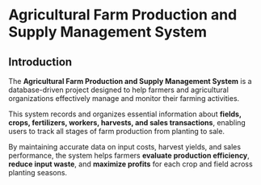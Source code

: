 # Agricultural Farm Production and Supply Management System

## Introduction

The **Agricultural Farm Production and Supply Management System** is a database-driven project designed to help farmers and agricultural organizations effectively manage and monitor their farming activities. 

This system records and organizes essential information about **fields, crops, fertilizers, workers, harvests, and sales transactions**, enabling users to track all stages of farm production from planting to sale.

By maintaining accurate data on input costs, harvest yields, and sales performance, the system helps farmers **evaluate production efficiency**, **reduce input waste**, and **maximize profits** for each crop and field across planting seasons.



